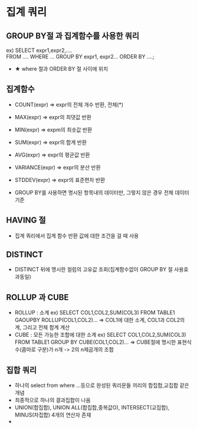 # 집계 쿼리

## GROUP BY절 과 집계함수를 사용한 쿼리
ex) SELECT expr1,expr2,....     
     FROM ....
     WHERE ...
     GROUP BY expr1, expr2...
     ORDER BY ....;
- ★ where 절과 ORDER BY 절 사이에 위치

## 집계함수
- COUNT(expr) => expr의 전체 개수 반환, 전체(*)
- MAX(expr) => expr의 최댓값 반환
- MIN(expr) => expm의 최솟값 반환
- SUM(expr) => expr의 합계 반환
- AVG(expr) => expr의 평균값 반환
- VARIANCE(expr) => expr의 분산 반환
- STDDEV(expr) => expr의 표준편차 반환

- GROUP BY를 사용하면 명시된 항목내의 데이터만, 그렇지 않은 경우 전체 데이터 기준

## HAVING 절
- 집계 쿼리에서 집계 함수 반환 값에 대한 조건을 걸 때 사용

## DISTINCT
- DISTINCT 뒤에 명시한 컬럼의 고유값 조회(집계함수없이 GROUP BY 절 사용효과동일)

## ROLLUP 과 CUBE
- ROLLUP : 소계
ex) SELECT COL1,COL2,SUM(COL3)
      FROM TABLE1
      GAOUPBY ROLLUP(COL1,COL2)...
=> COL1에 대한 소계, COL1과 COL2의 계, 그리고 전체 합계 계산
- CUBE : 모든 가능한 조합에 대한 소계
ex) SELECT COL1,COL2,SUM(COL3)
    FROM TABLE1
    GROUP BY CUBE(COL1,COL2)...
=> CUBE절에 명시한 표현식 수(콤마로 구분)가 n개 -> 2의 n제곱개의 조합

## 집합 쿼리
- 하나의 select from where ...등으로 완성된 쿼리문들 끼리의 합집합,교집합 같은 개념
- 최종적으로 하나의 결과집합이 나옴
- UNION(합집합), UNION ALL(합집합,중복값O), INTERSECT(교집합), MINUS(차집합) 4개의 연산자 존재
-  
